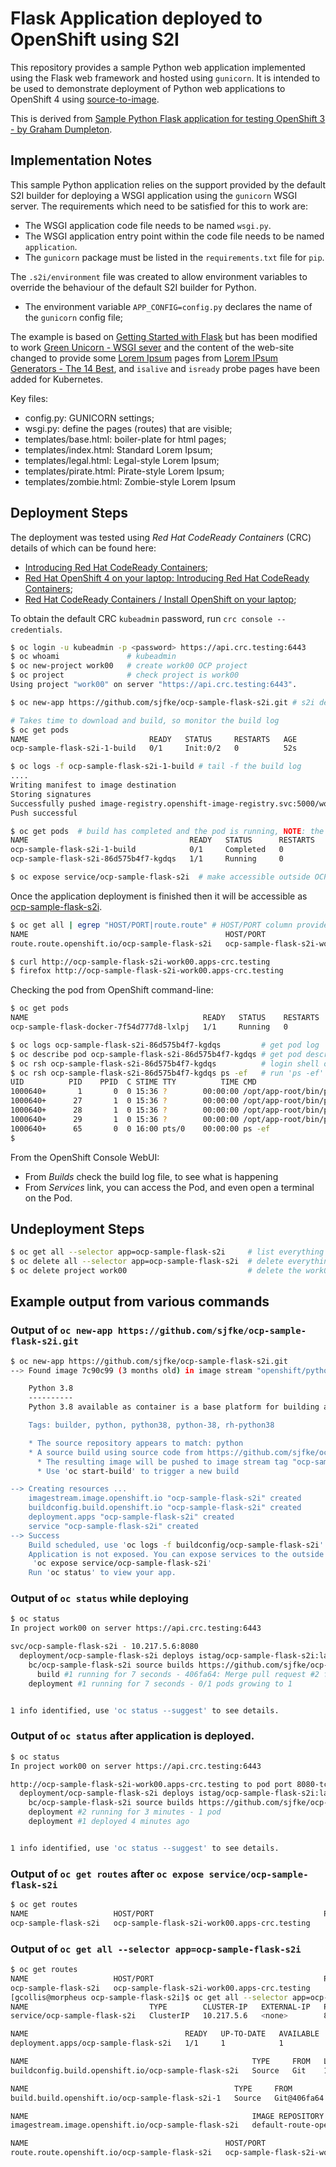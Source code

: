 # Flask Application deployed to OpenShift using S2I 

This repository provides a sample Python web application implemented using the Flask web framework and hosted using ``gunicorn``. It is intended to be used to demonstrate deployment of Python web applications to OpenShift 4 using [source-to-image](https://docs.openshift.com/enterprise/3.0/creating_images/s2i.html#creating-images-s2i).

This is derived from [Sample Python Flask application for testing OpenShift 3 - by Graham Dumpleton](https://github.com/OpenShiftDemos/os-sample-python).


## Implementation Notes

This sample Python application relies on the support provided by the default S2I builder for deploying a WSGI application using the ``gunicorn`` WSGI server. The requirements which need to be satisfied for this to work are:

* The WSGI application code file needs to be named ``wsgi.py``.
* The WSGI application entry point within the code file needs to be named ``application``.
* The ``gunicorn`` package must be listed in the ``requirements.txt`` file for ``pip``.

The ``.s2i/environment`` file was created to allow environment variables to override the behaviour of the default S2I builder for Python.

* The environment variable ``APP_CONFIG=config.py``  declares the name of the ``gunicorn`` config file;

The example is based on [Getting Started with Flask](https://scotch.io/tutorials/getting-started-with-flask-a-python-microframework) but has 
been modified to work [Green Unicorn - WSGI sever](https://docs.gunicorn.org/en/stable/) and the content of the web-site 
changed to provide some [Lorem Ipsum](https://en.wikipedia.org/wiki/Lorem_ipsum) pages from [Lorem IPsum Generators - The 14 Best](https://digital.com/lorem-ipsum-generators/), 
and `isalive` and `isready` probe pages have been added for Kubernetes.

Key files:

* config.py: GUNICORN settings;
* wsgi.py: define the pages (routes) that are visible;
* templates/base.html: boiler-plate for html pages;
* templates/index.html: Standard Lorem Ipsum;
* templates/legal.html: Legal-style Lorem Ipsum;
* templates/pirate.html: Pirate-style Lorem Ipsum;
* templates/zombie.html: Zombie-style Lorem Ipsum

## Deployment Steps

The deployment was tested using *Red Hat CodeReady Containers* (CRC) details of which can be found here:

* [Introducing Red Hat CodeReady Containers](https://code-ready.github.io/crc/);
* [Red Hat OpenShift 4 on your laptop: Introducing Red Hat CodeReady Containers](https://developers.redhat.com/blog/2019/09/05/red-hat-openshift-4-on-your-laptop-introducing-red-hat-codeready-containers/);
* [Red Hat CodeReady Containers / Install OpenShift on your laptop](https://developers.redhat.com/products/codeready-containers/overview);

To obtain the default CRC ``kubeadmin`` password, run ``crc console --credentials``.

```bash
$ oc login -u kubeadmin -p <password> https://api.crc.testing:6443
$ oc whoami               # kubeadmin
$ oc new-project work00   # create work00 OCP project
$ oc project              # check project is work00
Using project "work00" on server "https://api.crc.testing:6443".

$ oc new-app https://github.com/sjfke/ocp-sample-flask-s2i.git # s2i deploy direct from git repo

# Takes time to download and build, so monitor the build log
$ oc get pods
NAME                           READY   STATUS     RESTARTS   AGE
ocp-sample-flask-s2i-1-build   0/1     Init:0/2   0          52s

$ oc logs -f ocp-sample-flask-s2i-1-build # tail -f the build log
....
Writing manifest to image destination
Storing signatures
Successfully pushed image-registry.openshift-image-registry.svc:5000/work00/ocp-sample-flask-s2i@sha256:d64948a51e28587dbc8742033e50d1ff20943cd7bef9ebc137149a03334804fa
Push successful

$ oc get pods  # build has completed and the pod is running, NOTE: the 1/1 in the READY column
NAME                                    READY   STATUS      RESTARTS   AGE
ocp-sample-flask-s2i-1-build            0/1     Completed   0          10m
ocp-sample-flask-s2i-86d575b4f7-kgdqs   1/1     Running     0          4m38s

$ oc expose service/ocp-sample-flask-s2i  # make accessible outside OCP.
```

Once the application deployment is finished then it will be accessible as [ocp-sample-flask-s2i](http://ocp-sample-flask-s2i-work00.apps-crc.testing).

```bash
$ oc get all | egrep "HOST/PORT|route.route" # HOST/PORT column provides the URL
NAME                                            HOST/PORT                                      PATH   SERVICES               PORT       TERMINATION   WILDCARD
route.route.openshift.io/ocp-sample-flask-s2i   ocp-sample-flask-s2i-work00.apps-crc.testing          ocp-sample-flask-s2i   8080-tcp                 None

$ curl http://ocp-sample-flask-s2i-work00.apps-crc.testing
$ firefox http://ocp-sample-flask-s2i-work00.apps-crc.testing
```
Checking the pod from OpenShift command-line:

```bash
$ oc get pods
NAME                                       READY   STATUS    RESTARTS   AGE
ocp-sample-flask-docker-7f54d777d8-lxlpj   1/1     Running   0          3m32s

$ oc logs ocp-sample-flask-s2i-86d575b4f7-kgdqs         # get pod log
$ oc describe pod ocp-sample-flask-s2i-86d575b4f7-kgdqs # get pod description
$ oc rsh ocp-sample-flask-s2i-86d575b4f7-kgdqs          # login shell on pod
$ oc rsh ocp-sample-flask-s2i-86d575b4f7-kgdqs ps -ef   # run 'ps -ef' on pod, note 4x gunicorn/wsgi
UID          PID    PPID  C STIME TTY          TIME CMD
1000640+       1       0  0 15:36 ?        00:00:00 /opt/app-root/bin/python3.8 /opt/app-root/bin/gunicorn wsgi --bind=0.0.0.0:8080 --ac
1000640+      27       1  0 15:36 ?        00:00:00 /opt/app-root/bin/python3.8 /opt/app-root/bin/gunicorn wsgi --bind=0.0.0.0:8080 --ac
1000640+      28       1  0 15:36 ?        00:00:00 /opt/app-root/bin/python3.8 /opt/app-root/bin/gunicorn wsgi --bind=0.0.0.0:8080 --ac
1000640+      29       1  0 15:36 ?        00:00:00 /opt/app-root/bin/python3.8 /opt/app-root/bin/gunicorn wsgi --bind=0.0.0.0:8080 --ac
1000640+      65       0  0 16:00 pts/0    00:00:00 ps -ef
$
```

From the OpenShift Console WebUI:

* From *Builds* check the build log file, to see what is happening
* From *Services* link, you can access the Pod, and even open a terminal on the Pod.


## Undeployment Steps

```bash
$ oc get all --selector app=ocp-sample-flask-s2i     # list everything associated with the app
$ oc delete all --selector app=ocp-sample-flask-s2i  # delete everything associated with the app
$ oc delete project work00                           # delete the work00 project
```

## Example output from various commands

### Output of ``oc new-app https://github.com/sjfke/ocp-sample-flask-s2i.git``

```bash
$ oc new-app https://github.com/sjfke/ocp-sample-flask-s2i.git
--> Found image 7c90c99 (3 months old) in image stream "openshift/python" under tag "3.8-ubi8" for "python"

    Python 3.8 
    ---------- 
    Python 3.8 available as container is a base platform for building and running various Python 3.8 applications and frameworks. Python is an easy to learn, powerful programming language. It has efficient high-level data structures and a simple but effective approach to object-oriented programming. Python's elegant syntax and dynamic typing, together with its interpreted nature, make it an ideal language for scripting and rapid application development in many areas on most platforms.

    Tags: builder, python, python38, python-38, rh-python38

    * The source repository appears to match: python
    * A source build using source code from https://github.com/sjfke/ocp-sample-flask-s2i.git will be created
      * The resulting image will be pushed to image stream tag "ocp-sample-flask-s2i:latest"
      * Use 'oc start-build' to trigger a new build

--> Creating resources ...
    imagestream.image.openshift.io "ocp-sample-flask-s2i" created
    buildconfig.build.openshift.io "ocp-sample-flask-s2i" created
    deployment.apps "ocp-sample-flask-s2i" created
    service "ocp-sample-flask-s2i" created
--> Success
    Build scheduled, use 'oc logs -f buildconfig/ocp-sample-flask-s2i' to track its progress.
    Application is not exposed. You can expose services to the outside world by executing one or more of the commands below:
     'oc expose service/ocp-sample-flask-s2i' 
    Run 'oc status' to view your app.
```

### Output of ``oc status`` while deploying

```bash
$ oc status
In project work00 on server https://api.crc.testing:6443

svc/ocp-sample-flask-s2i - 10.217.5.6:8080
  deployment/ocp-sample-flask-s2i deploys istag/ocp-sample-flask-s2i:latest <-
    bc/ocp-sample-flask-s2i source builds https://github.com/sjfke/ocp-sample-flask-s2i.git on openshift/python:3.8-ubi8 
      build #1 running for 7 seconds - 406fa64: Merge pull request #2 from sjfke/dev (Geoff Collis <34105187+sjfke@users.noreply.github.com>)
    deployment #1 running for 7 seconds - 0/1 pods growing to 1


1 info identified, use 'oc status --suggest' to see details.
```

### Output of ``oc status`` after application is deployed.

```bash
$ oc status
In project work00 on server https://api.crc.testing:6443

http://ocp-sample-flask-s2i-work00.apps-crc.testing to pod port 8080-tcp (svc/ocp-sample-flask-s2i)
  deployment/ocp-sample-flask-s2i deploys istag/ocp-sample-flask-s2i:latest <-
    bc/ocp-sample-flask-s2i source builds https://github.com/sjfke/ocp-sample-flask-s2i.git on openshift/python:3.8-ubi8 
    deployment #2 running for 3 minutes - 1 pod
    deployment #1 deployed 4 minutes ago


1 info identified, use 'oc status --suggest' to see details.
```

### Output of ``oc get routes`` after ``oc expose service/ocp-sample-flask-s2i``

```bash
$ oc get routes
NAME                   HOST/PORT                                      PATH   SERVICES               PORT       TERMINATION   WILDCARD
ocp-sample-flask-s2i   ocp-sample-flask-s2i-work00.apps-crc.testing          ocp-sample-flask-s2i   8080-tcp                 None
```

### Output of ``oc get all --selector app=ocp-sample-flask-s2i``

``` bash
$ oc get routes
NAME                   HOST/PORT                                      PATH   SERVICES               PORT       TERMINATION   WILDCARD
ocp-sample-flask-s2i   ocp-sample-flask-s2i-work00.apps-crc.testing          ocp-sample-flask-s2i   8080-tcp                 None
[gcollis@morpheus ocp-sample-flask-s2i]$ oc get all --selector app=ocp-sample-flask-s2i
NAME                           TYPE        CLUSTER-IP   EXTERNAL-IP   PORT(S)    AGE
service/ocp-sample-flask-s2i   ClusterIP   10.217.5.6   <none>        8080/TCP   6m45s

NAME                                   READY   UP-TO-DATE   AVAILABLE   AGE
deployment.apps/ocp-sample-flask-s2i   1/1     1            1           6m45s

NAME                                                  TYPE     FROM   LATEST
buildconfig.build.openshift.io/ocp-sample-flask-s2i   Source   Git    1

NAME                                              TYPE     FROM          STATUS     STARTED         DURATION
build.build.openshift.io/ocp-sample-flask-s2i-1   Source   Git@406fa64   Complete   6 minutes ago   58s

NAME                                                  IMAGE REPOSITORY                                                                      TAGS     UPDATED
imagestream.image.openshift.io/ocp-sample-flask-s2i   default-route-openshift-image-registry.apps-crc.testing/work00/ocp-sample-flask-s2i   latest   5 minutes ago

NAME                                            HOST/PORT                                      PATH   SERVICES               PORT       TERMINATION   WILDCARD
route.route.openshift.io/ocp-sample-flask-s2i   ocp-sample-flask-s2i-work00.apps-crc.testing          ocp-sample-flask-s2i   8080-tcp                 None
```
